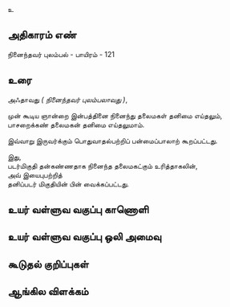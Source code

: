 உ


## அதிகாரம் எண்

நினைந்தவர் புலம்பல் - பாயிரம் - 121	
## உரை

அஃதாவது _( நினைந்தவர் புலம்பலாவது )_,  

முன் கூடிய ஞான்றை இன்பத்தினை நினைந்து தலைமகள் தனிமை எய்தலும்,  
பாசறைக்கண் தலைமகன் தனிமை எய்தலுமாம்.  

இவ்வாறு இருவர்க்கும் பொதுவாதல்பற்றிப் பன்மைப்பாலாற் கூறப்பட்டது.  

இது,   
படர்மிகுதி தன்கண்ணதாக நினைந்த தலைமகட்கும் உரித்தாகலின்,  
அவ் இயைபுபற்றித்  
தனிப்படர் மிகுதியின் பின் வைக்கப்பட்டது.

## உயர் வள்ளுவ வகுப்பு காணொளி


## உயர் வள்ளுவ வகுப்பு ஒலி அமைவு 


## கூடுதல் குறிப்புகள்


## ஆங்கில விளக்கம்

